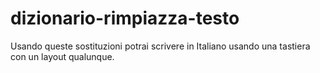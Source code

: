 # dizionario-rimpiazza-testo
Usando queste sostituzioni potrai scrivere in Italiano usando una tastiera con un layout qualunque.
